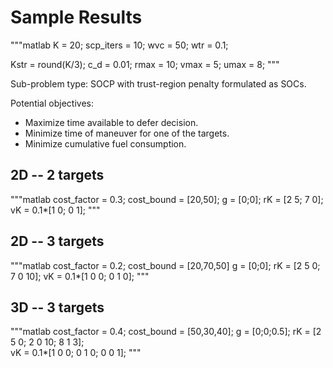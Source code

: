 # Sample Results

"""matlab
K = 20;
scp_iters = 10;
wvc = 50;
wtr = 0.1;

Kstr = round(K/3);
c_d = 0.01;
rmax = 10;
vmax = 5;
umax = 8;
"""

Sub-problem type: SOCP with trust-region penalty formulated as SOCs.

Potential objectives:
 - Maximize time available to defer decision.
 - Minimize time of maneuver for one of the targets.
 - Minimize cumulative fuel consumption.

## 2D -- 2 targets

"""matlab
cost_factor = 0.3;
cost_bound = [20,50];
g = [0;0];
rK = [2   5;
      7   0];        
vK = 0.1*[1  0;
          0  1];
"""

## 2D -- 3 targets

"""matlab
cost_factor = 0.2;
cost_bound = [20,70,50]
g = [0;0];
rK = [2   5   0;
      7   0   10];
vK = 0.1*[1  0  0;
          0  1  0];
"""

## 3D -- 3 targets 

"""matlab
cost_factor = 0.4;
cost_bound = [50,30,40];
g = [0;0;0.5];
rK = [2   5   0;
      2   0   10;
      8   1   3];              
vK = 0.1*[1  0  0;
          0  1  0;
          0  0  1];
"""